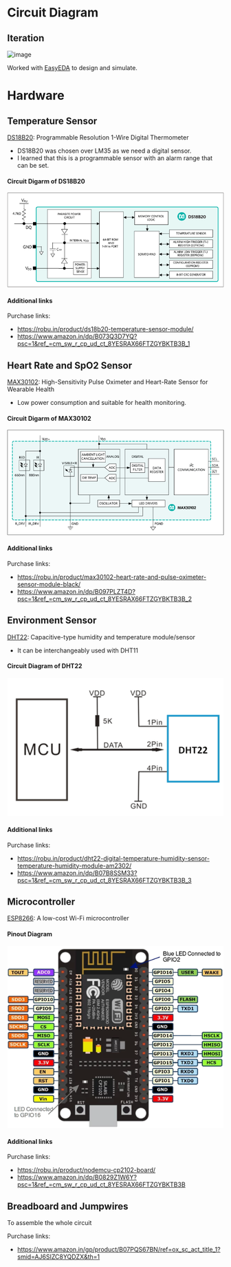 # Circuit Diagram

## Iteration 
![image](https://github.com/user-attachments/assets/beb28892-cdeb-4647-88d1-3543783d31c3)

Worked with [EasyEDA](https://easyeda.com/) to design and simulate.

# Hardware

## Temperature Sensor
[DS18B20](https://www.analog.com/en/products/ds18b20.html): Programmable Resolution 1-Wire Digital Thermometer
- DS18B20 was chosen over LM35 as we need a digital sensor.
- I learned that this is a programmable sensor with an alarm range that can be set.
  
#### Circuit Digarm of DS18B20
  ![Circuit Diagram of DS18B20](ds18b20.png)

#### Additional links
Purchase links: 
- https://robu.in/product/ds18b20-temperature-sensor-module/
- https://www.amazon.in/dp/B073Q3D7YQ?psc=1&ref_=cm_sw_r_cp_ud_ct_8YESRAX66FTZGYBKTB3B_1
  
## Heart Rate and SpO2 Sensor
[MAX30102](https://www.analog.com/en/products/max30102.html): High-Sensitivity Pulse Oximeter and Heart-Rate Sensor for Wearable Health

- Low power consumption and suitable for health monitoring.
#### Circuit Digarm of MAX30102
  ![Circuit Diagram of MAX30102](max30102.png)

#### Additional links
Purchase links: 
- https://robu.in/product/max30102-heart-rate-and-pulse-oximeter-sensor-module-black/
- https://www.amazon.in/dp/B097PLZT4D?psc=1&ref_=cm_sw_r_cp_ud_ct_8YESRAX66FTZGYBKTB3B_2

## Environment Sensor
[DHT22](https://robu.in/product/dht22-digital-temperature-humidity-sensor-temperature-humidity-module-am2302/): Capacitive-type humidity and temperature module/sensor
- It can be interchangeably used with DHT11

#### Circuit Diagram of DHT22
![Circuit Diagram of DHT22](DHT22.png)

#### Additional links
Purchase links:
- https://robu.in/product/dht22-digital-temperature-humidity-sensor-temperature-humidity-module-am2302/
- https://www.amazon.in/dp/B07B8SSM33?psc=1&ref_=cm_sw_r_cp_ud_ct_8YESRAX66FTZGYBKTB3B_3

## Microcontroller
[ESP8266](https://www.espressif.com/en/products/socs/esp8266): A low-cost Wi-Fi microcontroller

#### Pinout Diagram
![ESP8266 NodeMCU Pinout](esp8266_nodemcu_pinout.png)

#### Additional links
Purchase links: 
- https://robu.in/product/nodemcu-cp2102-board/
- https://www.amazon.in/dp/B0829Z1W6Y?psc=1&ref_=cm_sw_r_cp_ud_ct_8YESRAX66FTZGYBKTB3B

## Breadboard and Jumpwires
To assemble the whole circuit

Purchase links:
- https://www.amazon.in/gp/product/B07PQS67BN/ref=ox_sc_act_title_1?smid=AJ6SIZC8YQDZX&th=1
